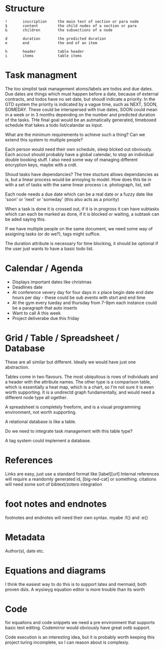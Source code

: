 # Structure

```
!       inscription     the main text of section or para node
$       content         the child nodes of a section or para
&       children        the subsections of a node

d       duration        the predicted duration
e       end             the end of an item

h       header          table header
i       items           table items
```

# Task managment

The too simplist task management atoms/labels are todos and due dates. Due dates are things which must happen before a date, because of external contracts, and todos have no set date, but shoudl indicate a priority. In the GTD system the priority is indicated by a vague time, such as NEXT, SOON, SOMEDAY. These could be interspersed with true dates, SOON could mean in a week or in 3 months depending on the number and predicted duration of the tasks. THe final goal would be an autmatically generated, timeboxed schedule that takes a todo list/calandar as input.

What are the minimum requirements to achieve such a thing? Can we extend this system to multiple people?

Each person would need their own schedule, sleep blcked out obviously. Each accout should probably have a global calendar, to stop an individual double booking stuff. I also need some way of managing different encryption keys, maybe with a crdt.


Shoud tasks have dependancies? The tree stucture allows dependancies as is, but a linear process would be annoying to model. How does this tie in with a set of tasks with the same linear process i.e. photograph, list, sell

Each node needs a due date which can be a real date or a fuzzy date like 'soon' or 'next' or 'someday' (this also acts as a priority)

When a task is done it is crossed out, if it is in progross it can have subtasks which can each be marked as done, if it is blocked or waiting, a subtask can be aded saying this.

If we have multiple people on the same document, we need some way of assigning tasks (or do we?), tags might suffice.


The duration attribute is necessary for time blocking, it should be optional if the user just wants to have a basic todo list.

# Calendar / Agenda

- Displays important dates like christmas
- Deadlines
    date
- At conference vevery day for four days in x place
    begin date
    end date
    hours per day - these could be sub events with stsrt and end time
- At the gym every tueday and thursday from 7-9pm
    each instance could be a paragraph that auto inserts
- Want to call A this week
- Project deliverabe due this friday


# Grid / Table / Spreadsheet / Database
These are all similar but different. Ideally we would have just one abstraction.

Tables come in two flavours. The most ubiquitous is rows of individuals and a header with the attribute names. The other type is a comparison table, which is essentially a heat map, which is a chart, so I'm not sure it is even worth supporting. It is a undirectd graph fundamentally, and would need a different node type all ogether.

A spreadsheet is completely freeform, and is a visual programming environment, not worth supporting.

A relational database is like a table.

Do we need to integrate task management with this table type?

A tag system could implement a database.

# References

Links are easy, just use a standard format like [label][url]
Internal references will require a reandomly generated id, [big-red-cat] or something.
citations will need some sort of bibtext/zotero integration

# foot notes and endnotes
footnotes and endnotes will need their own syntax. myabe :f{} and :e{} 

# Metadata
Author(s), date etc.

# Equations and diagrams
I think the easiest way to do this is to support latex and mermaid, both proven dsls. A wysiwyg equation editor is more trouble than its worth

# Code
for equaitons and code snippets we need a pre environment that supports basic text editing. Codemirror would obviously have great ootb support.

Code execution is an interesting idea, but it is probably worth keeping this project turing incomplete, so I can reason about is complexiy.
